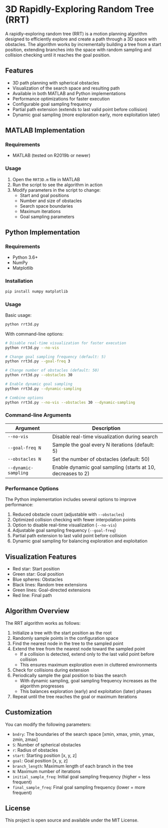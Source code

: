 # 3D Rapidly-Exploring Random Tree (RRT)

A rapidly-exploring random tree (RRT) is a motion planning algorithm designed to efficiently explore and create a path through a 3D space with obstacles. The algorithm works by incrementally building a tree from a start position, extending branches into the space with random sampling and collision checking until it reaches the goal position.

## Features

- 3D path planning with spherical obstacles
- Visualization of the search space and resulting path
- Available in both MATLAB and Python implementations
- Performance optimizations for faster execution
- Configurable goal sampling frequency
- Partial path extension (extends to last valid point before collision)
- Dynamic goal sampling (more exploration early, more exploitation later)

## MATLAB Implementation

### Requirements

- MATLAB (tested on R2019b or newer)

### Usage

1. Open the `RRT3D.m` file in MATLAB
2. Run the script to see the algorithm in action
3. Modify parameters in the script to change:
   - Start and goal positions
   - Number and size of obstacles
   - Search space boundaries
   - Maximum iterations
   - Goal sampling parameters

## Python Implementation

### Requirements

- Python 3.6+
- NumPy
- Matplotlib

### Installation

```bash
pip install numpy matplotlib
```

### Usage

Basic usage:

```bash
python rrt3d.py
```

With command-line options:

```bash
# Disable real-time visualization for faster execution
python rrt3d.py --no-vis

# Change goal sampling frequency (default: 5)
python rrt3d.py --goal-freq 3

# Change number of obstacles (default: 50)
python rrt3d.py --obstacles 30

# Enable dynamic goal sampling
python rrt3d.py --dynamic-sampling

# Combine options
python rrt3d.py --no-vis --obstacles 30 --dynamic-sampling
```

### Command-line Arguments

| Argument             | Description                                                 |
| -------------------- | ----------------------------------------------------------- |
| `--no-vis`           | Disable real-time visualization during search               |
| `--goal-freq N`      | Sample the goal every N iterations (default: 5)             |
| `--obstacles N`      | Set the number of obstacles (default: 50)                   |
| `--dynamic-sampling` | Enable dynamic goal sampling (starts at 10, decreases to 2) |

### Performance Options

The Python implementation includes several options to improve performance:

1. Reduced obstacle count (adjustable with `--obstacles`)
2. Optimized collision checking with fewer interpolation points
3. Option to disable real-time visualization (`--no-vis`)
4. Adjustable goal sampling frequency (`--goal-freq`)
5. Partial path extension to last valid point before collision
6. Dynamic goal sampling for balancing exploration and exploitation

## Visualization Features

- Red star: Start position
- Green star: Goal position
- Blue spheres: Obstacles
- Black lines: Random tree extensions
- Green lines: Goal-directed extensions
- Red line: Final path

## Algorithm Overview

The RRT algorithm works as follows:

1. Initialize a tree with the start position as the root
2. Randomly sample points in the configuration space
3. Find the nearest node in the tree to the sampled point
4. Extend the tree from the nearest node toward the sampled point
   - If a collision is detected, extend only to the last valid point before collision
   - This ensures maximum exploration even in cluttered environments
5. Check for collisions during extension
6. Periodically sample the goal position to bias the search
   - With dynamic sampling, goal sampling frequency increases as the algorithm progresses
   - This balances exploration (early) and exploitation (later) phases
7. Repeat until the tree reaches the goal or maximum iterations

## Customization

You can modify the following parameters:

- `bndry`: The boundaries of the search space [xmin, xmax, ymin, ymax, zmin, zmax]
- `S`: Number of spherical obstacles
- `r`: Radius of obstacles
- `start`: Starting position [x, y, z]
- `goal`: Goal position [x, y, z]
- `branch_length`: Maximum length of each branch in the tree
- `N`: Maximum number of iterations
- `initial_sample_freq`: Initial goal sampling frequency (higher = less frequent)
- `final_sample_freq`: Final goal sampling frequency (lower = more frequent)

## License

This project is open source and available under the MIT License.
